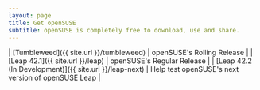 ```yaml
---
layout: page
title: Get openSUSE
subtitle: openSUSE is completely free to download, use and share. 
---
```

| [Tumbleweed]({{ site.url }}/tumbleweed) | openSUSE's Rolling Release   |
| [Leap 42.1]({{ site.url }}/leap) | openSUSE's Regular Release  |
| [Leap 42.2 (In Development)]({{ site.url }}/leap-next) | Help test openSUSE's next version of openSUSE Leap |
